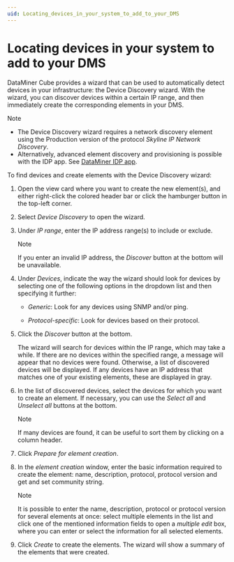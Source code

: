 ```yaml
---
uid: Locating_devices_in_your_system_to_add_to_your_DMS
---
```


# Locating devices in your system to add to your DMS

DataMiner Cube provides a wizard that can be used to automatically detect devices in your infrastructure: the Device Discovery wizard. With the wizard, you can discover devices within a certain IP range, and then immediately create the corresponding elements in your DMS.

> [!NOTE]
>
> - The Device Discovery wizard requires a network discovery element using the Production version of the protocol *Skyline IP Network Discovery*.
> - Alternatively, advanced element discovery and provisioning is possible with the IDP app. See [DataMiner IDP app](xref:SolIDP).

To find devices and create elements with the Device Discovery wizard:

1. Open the view card where you want to create the new element(s), and either right-click the colored header bar or click the hamburger button in the top-left corner.

1. Select *Device Discovery* to open the wizard.

1. Under *IP range*, enter the IP address range(s) to include or exclude.

   > [!NOTE]
   > If you enter an invalid IP address, the *Discover* button at the bottom will be unavailable.

1. Under *Devices*, indicate the way the wizard should look for devices by selecting one of the following options in the dropdown list and then specifying it further:

   - *Generic*: Look for any devices using SNMP and/or ping.

   - *Protocol-specific*: Look for devices based on their protocol.

1. Click the *Discover* button at the bottom.

   The wizard will search for devices within the IP range, which may take a while. If there are no devices within the specified range, a message will appear that no devices were found. Otherwise, a list of discovered devices will be displayed. If any devices have an IP address that matches one of your existing elements, these are displayed in gray.

1. In the list of discovered devices, select the devices for which you want to create an element. If necessary, you can use the *Select all* and *Unselect all* buttons at the bottom.

   > [!NOTE]
   > If many devices are found, it can be useful to sort them by clicking on a column header.

1. Click *Prepare for element creation*.

1. In the *element creation* window, enter the basic information required to create the element: name, description, protocol, protocol version and get and set community string.

   > [!NOTE]
   > It is possible to enter the name, description, protocol or protocol version for several elements at once: select multiple elements in the list and click one of the mentioned information fields to open a *multiple edit* box, where you can enter or select the information for all selected elements.

1. Click *Create* to create the elements. The wizard will show a summary of the elements that were created.
